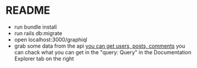 # README

* run bundle install
* run rails db:migrate
* open localhost:3000/graphiql
* grab some data from the api
[you can get users, posts, comments](https://www.dropbox.com/s/0y0w5io9fp275eg/Screenshot%202018-04-30%2021.33.22.png?dl=0)
you can chack what you can get in the "query: Query" in the Documentation Explorer tab on the right
